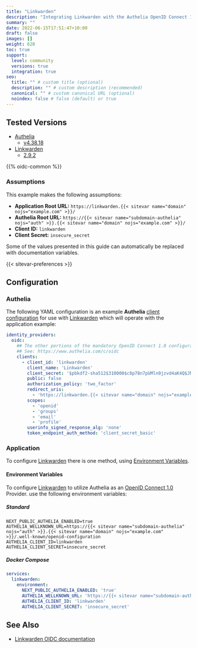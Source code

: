 ```yaml
---
title: "Linkwarden"
description: "Integrating Linkwarden with the Authelia OpenID Connect 1.0 Provider."
summary: ""
date: 2022-06-15T17:51:47+10:00
draft: false
images: []
weight: 620
toc: true
support:
  level: community
  versions: true
  integration: true
seo:
  title: "" # custom title (optional)
  description: "" # custom description (recommended)
  canonical: "" # custom canonical URL (optional)
  noindex: false # false (default) or true
---
```


## Tested Versions

- [Authelia]
  - [v4.38.18](https://github.com/authelia/authelia/releases/tag/v4.38.18)
- [Linkwarden]
  - [2.9.2](https://github.com/linkwarden/linkwarden/releases/tag/v2.9.2)

{{% oidc-common %}}

### Assumptions

This example makes the following assumptions:

- __Application Root URL:__ `https://linkwarden.{{< sitevar name="domain" nojs="example.com" >}}/`
- __Authelia Root URL:__ `https://{{< sitevar name="subdomain-authelia" nojs="auth" >}}.{{< sitevar name="domain" nojs="example.com" >}}/`
- __Client ID:__ `linkwarden`
- __Client Secret:__ `insecure_secret`

Some of the values presented in this guide can automatically be replaced with documentation variables.

{{< sitevar-preferences >}}

## Configuration

### Authelia

The following YAML configuration is an example __Authelia__ [client configuration] for use with [Linkwarden] which will
operate with the application example:

```yaml {title="configuration.yml"}
identity_providers:
  oidc:
    ## The other portions of the mandatory OpenID Connect 1.0 configuration go here.
    ## See: https://www.authelia.com/c/oidc
    clients:
      - client_id: 'linkwarden'
        client_name: 'Linkwarden'
        client_secret: '$pbkdf2-sha512$310000$c8p78n7pUMln0jzvd4aK4Q$JNRBzwAo0ek5qKn50cFzzvE9RXV88h1wJn5KGiHrD0YKtZaR/nCb2CJPOsKaPK0hjf.9yHxzQGZziziccp6Yng'  # The digest of 'insecure_secret'.
        public: false
        authorization_policy: 'two_factor'
        redirect_uris:
          - 'https://linkwarden.{{< sitevar name="domain" nojs="example.com" >}}/api/v1/auth/callback/authelia'
        scopes:
          - 'openid'
          - 'groups'
          - 'email'
          - 'profile'
        userinfo_signed_response_alg: 'none'
        token_endpoint_auth_method: 'client_secret_basic'
```

### Application

To configure [Linkwarden] there is one method, using [Environment Variables](#environment-variables).

#### Environment Variables

To configure [Linkwarden] to utilize Authelia as an [OpenID Connect 1.0] Provider. use the following environment variables:

##### Standard

```shell {title=".env"}
NEXT_PUBLIC_AUTHELIA_ENABLED=true
AUTHELIA_WELLKNOWN_URL=https://{{< sitevar name="subdomain-authelia" nojs="auth" >}}.{{< sitevar name="domain" nojs="example.com" >}}/.well-known/openid-configuration
AUTHELIA_CLIENT_ID=linkwarden
AUTHELIA_CLIENT_SECRET=insecure_secret
```

##### Docker Compose

```yaml {title="compose.yml"}
services:
  linkwarden:
    environment:
      NEXT_PUBLIC_AUTHELIA_ENABLED: 'true'
      AUTHELIA_WELLKNOWN_URL: 'https://{{< sitevar name="subdomain-authelia" nojs="auth" >}}.{{< sitevar name="domain" nojs="example.com" >}}/.well-known/openid-configuration'
      AUTHELIA_CLIENT_ID: 'linkwarden'
      AUTHELIA_CLIENT_SECRET: 'insecure_secret'
```

## See Also

- [Linkwarden OIDC documentation](https://docs.linkwarden.app/self-hosting/sso-oauth#authelia)

[Authelia]: https://www.authelia.com
[Linkwarden]: https://linkwarden.app/
[OpenID Connect 1.0]: ../../openid-connect/introduction.md
[client configuration]: ../../../configuration/identity-providers/openid-connect/clients.md
